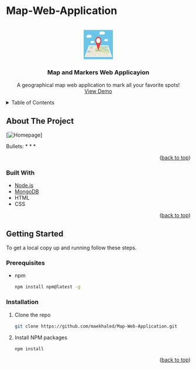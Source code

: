 # Map-Web-Application

<!-- APP LOGO -->
<br />
<div align="center">
  <a href="https://github.com/othneildrew/Best-README-Template">
    <img src="images/maplogo.jpg" alt="Logo" width="80" height="80">
  </a>

  <h3 align="center">Map and Markers Web Applicayion</h3>

  <p align="center">
    A geographical map web application to mark all your favorite spots!
    <br />
    <a href="https://github.com/othneildrew/Best-README-Template">View Demo</a>
  </p>
</div>



<!-- TABLE OF CONTENTS -->
<details>
  <summary>Table of Contents</summary>
  <ol>
    <li>
      <a href="#about-the-project">About The Project</a>
      <ul>
        <li><a href="#built-with">Built With</a></li>
      </ul>
    </li>
    <li>
      <a href="#getting-started">Getting Started</a>
      <ul>
        <li><a href="#prerequisites">Prerequisites</a></li>
        <li><a href="#installation">Installation</a></li>
      </ul>
    </li>
  </ol>
</details>



<!-- ABOUT THE PROJECT -->
## About The Project

[![Homepage][demo-screenshot]]

Bullets:
*
*
*

<p align="right">(<a href="#top">back to top</a>)</p>



### Built With

* [Node.js](https://nodejs.org/)
* [MongoDB](https://www.mongodb.com/atlas)
* HTML
* CSS

<p align="right">(<a href="#top">back to top</a>)</p>



<!-- GETTING STARTED -->
## Getting Started

To get a local copy up and running follow these steps.

### Prerequisites

* npm
  ```sh
  npm install npm@latest -g
  ```

### Installation

1. Clone the repo
   ```sh
   git clone https://github.com/maekhaled/Map-Web-Application.git
   ```
3. Install NPM packages
   ```sh
   npm install
   ```
   
<p align="right">(<a href="#top">back to top</a>)</p>

<!-- MARKDOWN LINKS & IMAGES -->
[demo-screenshot]: images/demo-screenshot.png
